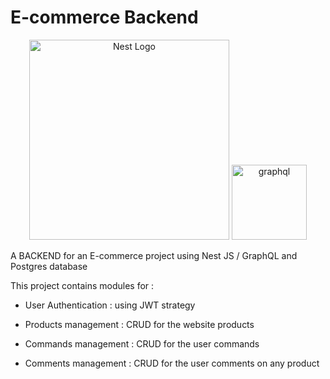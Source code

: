 # E-commerce Backend
<p align="center">
  <img src="https://nestjs.com/img/logo_text.svg" width="320" alt="Nest Logo" />
   <img src="https://www.vectorlogo.zone/logos/graphql/graphql-icon.svg" alt="graphql" width="120" />
</p>

A BACKEND for an E-commerce project using Nest JS / GraphQL and Postgres database

This project contains modules for : 

* User Authentication : using JWT strategy

* Products management : CRUD for the website products

* Commands management : CRUD for the user commands

* Comments management : CRUD for the user comments on any product
